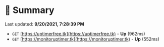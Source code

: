 # 📖 Summary
Last updated: **9/20/2021, 7:28:39 PM**

- `GET` [https://uptimerfree.tk](https://uptimerfree.tk) - **Up** (962ms)
- `GET` [https://monitoruptimer.tk](https://monitoruptimer.tk) - **Up** (552ms)
